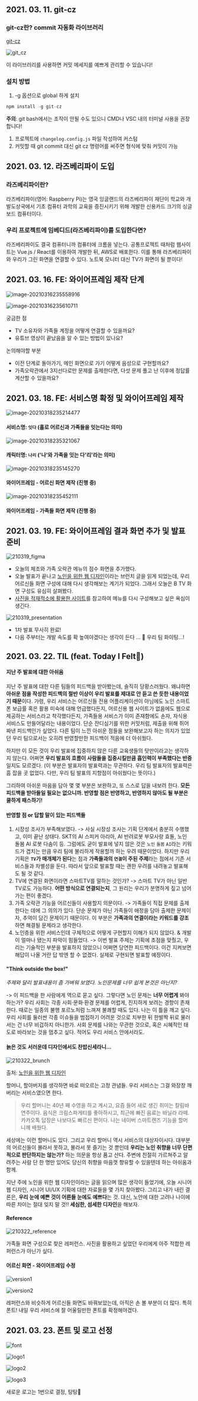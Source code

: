 ## 2021. 03. 11. git-cz

### git-cz란? commit 자동화 라이브러리

[git-cz](https://www.npmjs.com/package/git-cz)

![git_cz](../images/git_cz.png)

이 라이브러리를 사용하면 커밋 메세지를 예쁘게 관리할 수 있습니다!



### 설치 방법

1. -g 옵션으로 global 하게 설치

```jsx
npm install -g git-cz
```

**주의**: git bash에서는 조작이 안될 수도 있으니 CMD나 VSC 내의 터미널 사용을 권장합니다!

1. 프로젝트에 `changelog.config.js` 파일 작성하여 커스텀
2. 커밋할 때 git commit 대신 git cz 명령어를 써주면 형식에 맞춰 커밋이 가능





## 2021. 03. 12. 라즈베리파이 도입

### 라즈베리파이란?

라즈베리파이(영어: Raspberry Pi)는 영국 잉글랜드의 라즈베리파이 재단이 학교와 개발도상국에서 기초 컴퓨터 과학의 교육을 증진시키기 위해 개발한 신용카드 크기의 싱글 보드 컴퓨터이다.



### 우리 프로젝트에 임베디드(라즈베리파이)를 도입한다면?

라즈베리파이도 결국 컴퓨터니까 컴퓨터에 크롬을 넣는다.
공통프로젝트 때처럼 웹사이트는 Vue.js / React를 이용하여 개발한 뒤, AWS로 배포한다.
이를 통해 라즈베리파이와 우리가 그린 화면을 연결할 수 있다.
노트북 모니터 대신 TV가 화면이 될 뿐이다!



## 2021. 03. 16. FE: 와이어프레임 제작 단계

![image-20210316235558916](../images/image-20210316235558916.png)

![image-20210316235610711](../images/image-20210316235610711.png)

궁금한 점

- TV 소유자와 가족들 계정을 어떻게 연결할 수 있을까요?
- 유튜브 영상이 끝났음을 알 수 있는 방법이 있나요?



논의해야할 부분

- 이전 단계로 돌아가기, 메인 화면으로 가기 어떻게 음성으로 구현할까요?
- 가족오락관에서 3지선다로만 문제를 출제한다면, 다섯 문제 풀고 난 이후에 정답률 계산할 수 있을까요?



## 2021. 03. 18. FE: 서비스명 확정 및 와이어프레임 제작

![image-20210318235214477](../images/image-20210318235214477.png)

#### 서비스명: `잇다` (홀로 어르신과 가족들을 잇는다는 의미)



![image-20210318235321067](../images/image-20210318235321067.png)

#### 캐릭터명: `나리` ('나'와 가족을 잇는 다'리'라는 의미)



![image-20210318235145270](../images/image-20210318235145270.png)

#### 와이어프레임 - 어르신 화면 제작 (진행 중)



![image-20210318235452111](../images/image-20210318235452111.png)

#### 와이어프레임 - 가족들 화면 제작 (진행 중)



## 2021. 03. 19. FE: 와이어프레임 결과 화면 추가 및 발표 준비

![210319_figma](../images/210319_figma.png)

- 오늘의 체조와 가족 오락관 메뉴의 점수 화면을 추가했다.
- 오늘 발표가 끝나고 [노인을 위한 웹 디자인](https://brunch.co.kr/@mrlees/10)이라는 브런치 글을 읽게 되었는데, 우리 어르신들 화면 구성에 대해 다시 생각해보는 계기가 되었다. 그래서 오늘은 B TV 화면 구성도 유심히 살펴봤다.
- [사진을 적재적소에 활용한 사이트](https://www.discovery.co.za/portal/)를 참고하여 메뉴를 다시 구성해보고 싶은 욕심이 생긴다.



![210319_presentation](../images/210319_presentation.png)

- 1차 발표 무사히 완료!
- 다음 주부터는 개발 속도를 확 높여야겠다는 생각이 든다 ... 🧨 우리 팀 화이팅...!



## 2021. 03. 22. TIL (feat. Today I Felt🤨)

#### 지난 주 발표에 대한 아쉬움

지난 주 발표에 대한 다른 팀들의 피드백을 받아봤는데, 솔직히 당황스러웠다.
왜냐하면 **아쉬운 점을 작성한 피드백의 절반 이상이 우리 발표를 제대로 안 듣고 쓴 듯한 내용이었기 때문**이다.
가령, 우리 서비스는 어르신들 전용 어플리케이션이 아님에도 노인 스마트폰 보급률 혹은 활용 미숙에 대해 언급했다든지,
어르신용 웹 사이트가 없음에도 웹으로 제공하는 서비스라고 착각했다든지,
가족들용 서비스가 이미 존재함에도 손자, 자식용 서비스도 만들어달라는 내용이었다.
단순 잔디심기를 위한 커밋처럼, 제출을 위해 쥐어짜낸 피드백인가 싶었다.
다른 팀이 느낀 아쉬운 점들을 보완해보고자 하는 의지가 있었던 우리 팀으로서는 오히려 반영할만한 피드백이 적음에 더 아쉬웠다.

하지만 이 모든 것이 우리 발표에 집중하지 않은 다른 교육생들의 탓만이라고는 생각하지 않는다.
어쩌면 **우리 발표의 흐름이 사람들을 집중시킬만큼 흡인력이 부족했다는 반증**일지도 모르겠다.
(이 부분은 발표자의 발표력과는 무관하다. 우리 팀 발표자의 발표력은 흠 잡을 곳 없었다. 다만, 우리 팀 발표의 지향점이 아쉬웠다는 뜻이다.)

그리하여 아쉬운 마음을 담아 몇 몇 부분은 보완하고, 또 스스로 답을 내보려 한다.
**모든 피드백을 받아들일 필요는 없으니까. 반영할 점은 반영하고, 반영하지 않아도 될 부분은 쿨하게 패스하기!**



#### 반영할 점 or 답할 말이 있는 피드백들

1. 시장성 조사가 부족해보였다.
   -> 사실 시장성 조사는 기획 단계에서 충분히 수행했고, 이미 끝난 상태다. SKT의 AI 스피커 아리아, AI 반려로봇 부모사랑 효돌, 노인 돌봄 AI 로봇 다솜이 등. 그럼에도 굳이 발표에 넣지 않은 것은 `노인` `돌봄` `AI`라는 키워드가 겹치는 만큼 우리 팀에 불리하게 작용할까 하는 우려 때문이었다. 하지만 우리 기획은 **`TV`가 매개체가 된다**는 점과 **가족들과의 `연결`이 주된 주제**라는 점에서 기존 서비스들과 차별성을 둔다. 따라서 앞으로 발표할 때는 괜한 우려를 내려놓고 발표해도 될 것 같다.
2. TV에 연결된 화면이라면 스마트TV를 말하는 것인가?
   -> 스마트 TV가 아닌 일반 TV로도 가능하다. **어떤 방식으로 연결되는지**, 그 원리는 우리가 분명하게 짚고 넘어가는 편이 좋겠다.
3. 가족 오락관 기능을 어르신들이 사용할지 의문이다.
   -> 가족들이 직접 문제를 출제한다는 데에 그 의의가 있다. 단순 문제가 아닌 가족들이 애정을 담아 출제한 문제이자, 추억이 담긴 문제이기 때문이다. 이 부분은 **가족과의 연결이라는 키워드를 강조**하면 해결될 문제라고 생각한다.
4. 노인층을 위한 서비스인데 구체적으로 어떻게 구현할지 이해가 되지 않았다. & 개발이 얼마나 됐는지 파악이 힘들었다.
   -> 이번 발표 주제는 기획에 초점을 맞췄고, 우리는 기술적인 부분을 발표하지 않았으니 어쩌면 당연한 피드백이다. 이건 지켜보면 해답이 나올 거란 답 밖엔 할 수 없겠다. 실제로 구현되면 발표할 예정이다.



#### "Think outside the box!"

*주제와 달리 발표내용이 좀 가벼워 보였다. 노인문제를 너무 쉽게 본것은 아닌지?*

-> 이 피드백을 한 사람에게 역으로 묻고 싶다. 그렇다면 노인 문제는 **너무 어렵게** 봐야 하는가?
우리 사회는 각종 사회·문화·환경 문제를 어렵게, 진지하게 보려는 경향이 존재한다. 때로는 일종의 불행 포르노처럼 느껴져 불쾌할 때도 있다. 나는 이 틀을 깨고 싶다. 우리 사회를 둘러싼 각종 이슈들을 범접하기 어려운 것으로 치부한 뒤 한발짝 뒤로 물러서는 건 너무 비겁하지 아니한가. 사회 문제를 나와는 무관한 것으로, 혹은 시혜적인 태도로 바라보는 것을 멈추고 싶다. 적어도 우리 서비스 안에서라도.



#### 늙은 것도 서러운데 디자인에서도 찬밥신세라니...

![210322_brunch](../images/210322_brunch.png)

출처: [노인을 위한 웹 디자인](https://brunch.co.kr/@mrlees/10)



할머니, 할아버지를 생각하면 바로 떠오르는 고정 관념들. 우리 서비스는 그걸 와장창 깨버리는 서비스였으면 한다.

> 우리 할머니는 40년 째 수영을 하고 계시고, 요즘 들어 새로 생긴 취미는 칼림바 연주이다. 음식은 크림스파게티를 좋아하시고, 최근에 빠진 음료는 바닐라 라떼. 카카오톡 답장은 나보다도 빠르신 편이다. 나는 네이버 스마트렌즈 기능을 할머니께 배웠다.

세상에는 이런 할머니도 있다. 그리고 우리 할머니 역시 서비스의 대상자이시다.
대부분의 어르신들이 몰라서 못하고, 몰라서 못 즐기는 것 뿐인데 **우리는 노인 취향을 너무 단편적으로 판단하지는 않는가?** 하는 의문을 항상 품고 산다. 주변에 친절히 가르쳐주고 알려주는 사람 단 한 명만 있어도 당신의 취향을 마음껏 향유할 수 있을텐데 하는 아쉬움과 함께.

지난 주에 노인을 위한 웹 디자인이라는 글을 읽으며 많은 생각이 들었기에, 오늘 시니어 웹 디자인, 시니어 UI/UX 기획에 대한 자료들을 몇 가지 찾아봤다. 그리고 내가 내린 결론은, **우리 눈에 예쁜 것이 어른들 눈에도 예쁘다**는 것. 대신, 노안에 대한 고려나 나이에 따른 차이는 절대 잊지 말 것!! **세심한, 섬세한 디자인**을 해보자.



#### Reference

![210322_reference](../images/210322_reference.png)

가족들 화면 구성으로 찾은 레퍼런스. 사진을 활용하고 싶었던 우리에게 아주 적합한 레퍼런스가 아닌가 싶다.



#### 어르신 화면 - 와이어프레임 수정

![version1](../images/210322_1.png)

![version2](../images/210322_2.png)

레퍼런스와 비슷하게 어르신들 화면도 바꿔보았는데, 아직은 손 볼 부분이 더 많다.
특히 폰트! 내일 우리 서비스에 잘 어울릴만한 폰트를 확정해야겠다.



## 2021. 03. 23. 폰트 및 로고 선정

![font](../images/font.png)

![logo1](../images/logo1.png)

![logo2](../images/logo2.png)

![logo3](../images/logo3.png)

새로운 로고는 1번으로 결정, 탕탕🥨 